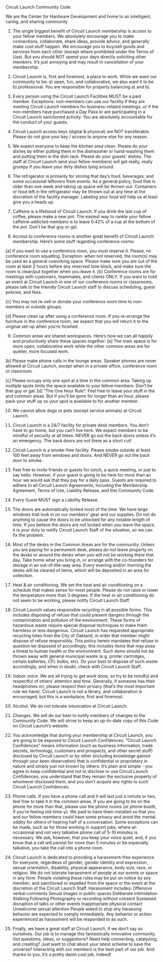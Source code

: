 Circuit Launch Community Code

We are the Center for Hardware Development
and home to an intelligent, 
caring, and sharing community


1.	The single biggest benefit of Circuit Launch membership is access to your fellow members. We absolutely encourage you to make connections, collaborate, share ideas, provide advice, and generally make cool stuff happen. We encourage you to buy/sell goods and services from each other (except where prohibited under the Terms of Use). But you should NOT spend your days directly soliciting other members. It’s just annoying and may result in cancellation of your membership. 

2.	Circuit Launch is, first and foremost, a place to work. While we want our community to be: a) open, fun, and collaborative, we also want it to be b) professional. You are responsible for properly balancing a) and b). 

3.	Every person using the Circuit Launch Facilities MUST be a paid member. Exceptions: non-members can use our facility if they are meeting Circuit Launch members for business-related meetings, or if the non-members have purchased a Day Pass or are participating in a Circuit Launch sanctioned activity. You are absolutely accountable for the conduct of your guests. 

4.	Circuit Launch access keys (digital & physical) are NOT transferable. Please do not give your key / access to anyone else for any reason. 

5.	We expect everyone to keep the kitchen area clean. Please do your dishes by either putting them in the dishwasher or hand-washing them and putting them in the dish rack. Please do your guests' dishes. The staff at Circuit Launch (and your fellow members) will get really, really grumpy if you leave your dirty dishes lying around. 

6.	The refrigerator is primarily for storing that day’s food, beverages, and some occasional leftovers from events. As a general policy, food that is older than one week and taking up space will be thrown out. Containers or food left in the refrigerator may be thrown out at any time at the discretion of the facility manager. Labeling your food will help us at least give you a heads up.
7.	Caffeine is a lifeblood of Circuit Launch. If you drink the last cup of coffee, please make a new pot. The easiest way to rankle your fellow caffeine-addicted members is to leave 0.42% of a cup at the bottom of the pot. Don't be that guy or gal. 

8.	Access to conference rooms is another great benefit of Circuit Launch membership. Here’s some stuff regarding conference rooms: 

[a] If you want to use a conference room, you must reserve it. Please, no conference room squatting. Exception: when not reserved, the room(s) may be used as a general coworking space. Please make sure you are out of the room at least 2 hours before any reserved time block, and make sure the room is clean/put together when you leave it.
[b] Conference rooms are for meetings with customers, teammates, and clients ONLY. If you want to hold an event at Circuit Launch in one of our conference rooms or classrooms, please talk to the friendly Circuit Launch staff to discuss scheduling, guest policies, and fees. 

[c] You may not re-sell or donate your conference room time to non-members or outside groups. 

[d] Please clean up after using a conference room. If you re-arrange the furniture in the conference room, we expect that you will return it to the original set-up when you’re finished. 

9.	Common areas are shared workspaces. Here’s how we can all happily and productively share these spaces together: 
[a] The main space is for more open, collaborative work while the other common areas are for quieter, more focused work. 

[b] Please make phone calls in the lounge areas. Speaker phones are never allowed at Circuit Launch, except when in a private office, conference room or classroom. 

[c] Please occupy only one spot at a time in the common area. Taking up multiple spots limits the space available to your fellow members. Don’t be that guy or gal. 
[d] “The One Hour Rule”: Feel free to leave your stuff in the and common areas. But if you’ll be gone for longer than an hour, please pack your stuff up so your spot is available to for another member. 

10.	We cannot allow dogs or pets (except service animals) at Circuit Launch. 

11.	Circuit Launch is a 24/7 facility for private desk members. You don’t have to go home, but you can’t live here. We expect members to be mindful of security at all times. NEVER go out the back doors unless it’s an emergency. The back doors are not there as a short cut!
12.	Circuit Launch is a smoke-free facility. Please smoke outside at least 100 feet away from windows and doors. And NEVER go out the back door to smoke. 

13.	Feel free to invite friends or guests for lunch, a quick meeting, or just to say hello. However, if your guest is going to be here for more than an hour we would ask that they pay for a daily pass. Guests are required to adhere to all Circuit Launch Agreements, including the Membership Agreement, Terms of Use, Liability Release, and this Community Code.
14.	Every Guest MUST sign a Liability Release.
15.	The doors are automatically locked most of the time. We have large windows that look in on our members’ gear and our supplies. Do not do anything to cause the doors to be unlocked for any notable length of time. If you believe the doors are not locked when you leave the space, it is your duty to notify Circuit Launch Staff of the situation, so we can fix the problem.
16.	Most of the desks in the Common Areas are for the community. Unless you are paying for a permanent desk, please do not leave property on the desks or around the desks when you will not be working there that day. Take home what you bring in, or arrange with the co-founders for storage in an out-of-the-way area. Every evening and/or morning the desks will be cleared of items, which will be deposited in an area for collection. 
17.	Heat & air conditioning. We set the heat and air conditioning on a schedule that makes sense for most people. Please do not raise or lower the temperature more than 3 degrees. If the heat or air conditioning do not seem to be working, please notify Circuit Launch Staff.
18.	Circuit Launch values responsible recycling in all possible forms. This includes disposing of refuse that could present dangers through the contamination and pollution of the environment. These forms of hazardous waste require special disposal techniques to make them harmless or less dangerous. Circuit Launch has requested appropriate recycling totes from the City of Oakland, in order that member might dispose of refuse responsibly. This policy herein mandates that refuse in question be disposed of accordingly; this includes items that may pose a threat to human health or the environment. Such items should not be thrown away with general municipal waste (e.g. printer cartridges, certain batteries, CFL bulbs, etc). Do your best to dispose of such waste accordingly, and when in doubt, check with Circuit Launch Staff.
19.	Indoor voice. We are all trying to get work done, so try to be mindful and respectful of others’ attention and time. Generally, if someone has their headphones on, please respect their privacy (that’s the most important rule we have). Circuit Launch is not a library, and collaboration is encouraged, but this is a workplace, first and foremost.
20.	Alcohol. We do not tolerate intoxication at Circuit Launch.
21.	Changes. We will do our best to notify members of changes to the Community Code. We will strive to keep an up-to-date copy of this Code on Circuit Launch’s website.
22.	You acknowledge that during your membership at Circuit Launch, you are going to be exposed to Circuit Launch Confidences. “Circuit Launch Confidences” means information (such as business information, trade secrets, technology, customers and prospects, and other secret stuff) disclosed by Circuit Launch or by other (including knowledge gained through your keen observation) that is confidential or proprietary in nature and simply just not known by others. It’s plain and simple - you agree to keep confidential and not to disclose or use Circuit Launch Confidences, you understand that they remain the exclusive property of whomever disclosed them, and you don’t acquire any rights to such Circuit Launch Confidences.
23.	Phone calls. If you have a phone call and it will last just a minute or two, feel free to take it in the common areas. If you are going to be on the phone for more than that, please use the phone rooms (or phone booth, if you’re feeling old-time-y). We paid to have them installed so that you and our fellow members could have some privacy and avoid the mental oddity for others of hearing half of a conversation.
Some exceptions can be made, such as for those working in support jobs, where an occasional and not very talkative phone call of 5-10 minutes is necessary. We ask, however, that you keep your voice quiet, and, if you know that a call will persist for more than 5 minutes or be especially talkative, you take the call into a phone room.
24.	Circuit Launch is dedicated to providing a harassment-free experience for everyone, regardless of gender, gender identity and expression, sexual orientation, disability, physical appearance, body size, race, or religion. We do not tolerate harassment of people at our events or space in any form. People violating these rules may be put on notice by any member; and sanctioned or expelled from the space or the event at the discretion of the Circuit Launch Staff.
Harassment includes:
Offensive verbal comments
Sexual images in public spaces
Deliberate intimidation
Stalking
Following
Photography or recording without consent
Sustained disruption of talks or other events
Inappropriate physical contact
Unwelcome sexual attention
People asked to stop any harassing behavior are expected to comply immediately. Any behavior or action experienced as harassment will be responded to as such.
25.	Finally, we have a great staff at Circuit Launch, if we don’t say so ourselves. Our job is to manage this fantastically innovative community. Got questions, ideas, or suggestions? Need help connecting, catalyzing, and creating? Just want to chat about your latest scheme to save the universe? Interacting with our members is the best part of our job. And thanks to you, it’s a pretty damn cool job, indeed! 

